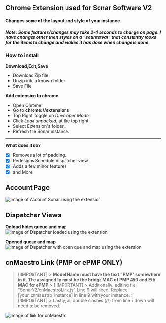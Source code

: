 ## Chrome Extension used for Sonar Software V2

#### Changes some of the layout and style of your instance

##### Note: Some features/changes may take 2-4 seconds to change on page. I have changes other then styles on a "setInterval" that constantly looks for the items to change and makes it has done when change is done.

### How to install

**Download,Edit,Save**

- Download Zip file.
- Unzip into a known folder
- Save File

**Add extension to chrome**

- Open Chrome
- Go to **chrome://extensions**
- Top Right, toggle on _Developer Mode_
- Click _Load unpacked_, at the top right
- Select Extension's folder.
- Refresh the Sonar instance.

---

**What does it do?**

- [x] Removes a lot of padding.
- [x] Redesigns Schedule dispatcher view
- [x] Adds a few minor features
- [x] and More

## Account Page

![Image of Account Sonar using the extension](https://github.com/MrBearedJoe/SonarV2_EditedLayout/blob/main/images/accountSS.png)

## Dispatcher Views

**Onload hides queue and map**
![Image of Dispatcher loaded using the extension](https://github.com/MrBearedJoe/SonarV2_EditedLayout/blob/main/images/dispatcherViewSS_start.png)

**Opened queue and map**
![Image of Dispatcher with open que and map using the extension](https://github.com/MrBearedJoe/SonarV2_EditedLayout/blob/main/images/dispatcherViewSS_show.png)

## cnMaestro Link (PMP or ePMP ONLY)

> [!IMPORTANT] > **Model Name must have the text "PMP" somewhere in it. The assigned Ip must be the bridge MAC of PMP 450 and Eth MAC for ePMP** > [!IMPORTANT] > Additionally, editing file "SonarV2/cnMaestroLink.js" Line 9 will need. Replace [your_cnmaestro_instance] in line 9 with your instance. > [!IMPORTANT] > Lastly, all double slashes (//) from line 7 down will need to be removed.

![Image of link for cnMaestro](https://github.com/MrBearedJoe/SonarV2_EditedLayout/blob/main/images/cnmSS.png)
